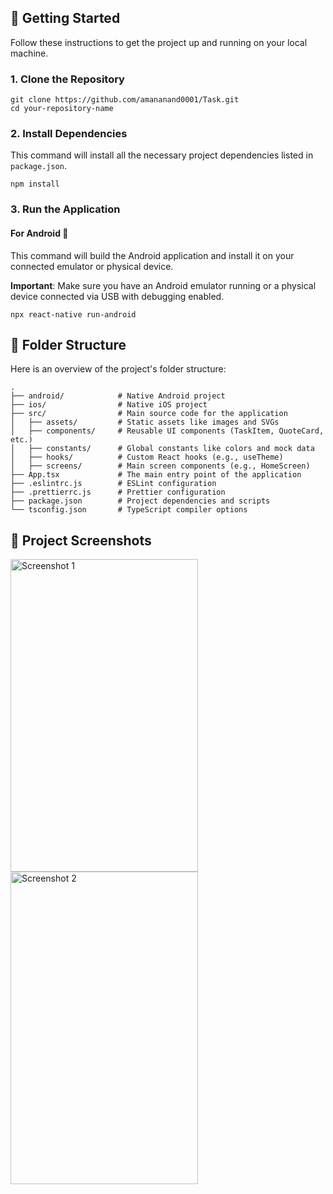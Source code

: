 <!DOCTYPE html>
<html lang="en">
<head>
  <meta charset="UTF-8">
  <meta name="viewport" content="width=device-width, initial-scale=1.0">

</head>
<body>
  <h2>🚀 Getting Started</h2>
  <p>Follow these instructions to get the project up and running on your local machine.</p>

  <h3>1. Clone the Repository</h3>
  <pre><code>git clone https://github.com/amananand0001/Task.git
cd your-repository-name</code></pre>

  <h3>2. Install Dependencies</h3>
  <p>This command will install all the necessary project dependencies listed in <code>package.json</code>.</p>
  <pre><code>npm install</code></pre>

  <h3>3. Run the Application</h3>
  <h4>For Android 🤖</h4>
  <p>This command will build the Android application and install it on your connected emulator or physical device.</p>
  <p><strong>Important</strong>: Make sure you have an Android emulator running or a physical device connected via USB with debugging enabled.</p>
  <pre><code>npx react-native run-android</code></pre>

  <h2>📁 Folder Structure</h2>
  <p>Here is an overview of the project's folder structure:</p>
  <pre><code>.
├── android/            # Native Android project
├── ios/                # Native iOS project
├── src/                # Main source code for the application
│   ├── assets/         # Static assets like images and SVGs 
│   ├── components/     # Reusable UI components (TaskItem, QuoteCard, etc.)
│   ├── constants/      # Global constants like colors and mock data
│   ├── hooks/          # Custom React hooks (e.g., useTheme)
│   ├── screens/        # Main screen components (e.g., HomeScreen)
├── App.tsx             # The main entry point of the application  
├── .eslintrc.js        # ESLint configuration
├── .prettierrc.js      # Prettier configuration
├── package.json        # Project dependencies and scripts
└── tsconfig.json       # TypeScript compiler options</code></pre>

  <h2>📸 Project Screenshots</h2>
  <img src="https://res.cloudinary.com/dfhcmgt4j/image/upload/v1751824914/Screenshot_1751824312_qrycvg.png" alt="Screenshot 1" width="300" height="500">
  <img src="https://res.cloudinary.com/dfhcmgt4j/image/upload/v1751824923/Screenshot_1751824315_xu77qk.png" alt="Screenshot 2" width="300" height="500">

</body>
</html>
